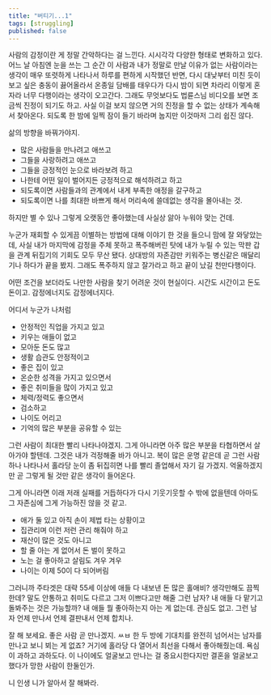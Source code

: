 ```yaml
---
title: "버티기...1"
tags: [struggling]
published: false
---
```


사람의 감정이란 게 정말 간악하다는 걸 느낀다. 시시각각 다양한 형태로 변화하고 있다. 어느 날 아침엔 눈을 쓰는 그 순간 이 사람과 내가 정말로 만날 이유가 없는 사람이라는 생각이 매우 또렷하게 나타나서 하루를 편하게 시작했던 반면, 다시 대낮부터 미친 듯이 보고 싶은 충동이 끓어올라서 온종일 담배를 태우다가 다시 밤이 되면 차라리 이렇게 혼자라 너무 다행이라는 생각이 오고간다. 그래도 무엇보다도 법륜스님 비디오를 보면 조금씩 진정이 되기도 하고. 사실 이걸 보지 않으면 거의 진정을 할 수 없는 상태가 계속해서 찾아온다. 되도록 한 밤에 일찍 잠이 들기 바라며 눕지만 이것마저 그리 쉽진 않다. 

삶의 방향을 바꿔가야지.

- 많은 사람들을 만나려고 애쓰고
- 그들을 사랑하려고 애쓰고
- 그들을 긍정적인 눈으로 바라보려 하고
- 나한테 어떤 일이 벌어지든 긍정적으로 해석하려고 하고
- 되도록이면 사람들과의 관계에서 내게 부족한 애정을 갈구하고
- 되도록이면 나를 최대한 바쁘게 해서 머리속에 쓸데없는 생각을 몰아내는 것.

하지만 별 수 있나 그렇게 오랫동안 좋아했는데 사실상 앓아 누워야 맞는 건데.

누군가 재회할 수 있게끔 이별하는 방법에 대해 이야기 한 것을 들으니 맘에 잘 와닿았는데, 사실 내가 마지막에 감정을 주체 못하고 폭주해버린 탓에 내가 누릴 수 있는 막판 갑을 관계 뒤집기의 기회도 모두 무산 됐다. 상대방의 자존감만 키워주는 병신같은 매달리기나 하다가 끝을 봤지. 그래도 폭주하지 않고 잘가라고 하고 끝이 났길 천만다행이다.

어떤 조건을 보더라도 나만한 사람을 찾기 어려운 것이 현실이다. 시간도 시간이고 돈도 돈이고. 감정에너지도 감정에너지다.

어디서 누군가 나처럼 
- 안정적인 직업을 가지고 있고
- 키우는 애들이 없고
- 모아둔 돈도 많고
- 생활 습관도 안정적이고
- 좋은 집이 있고 
- 온순한 성격을 가지고 있으면서
- 좋은 취미들을 많이 가지고 있고
- 체력/정력도 좋으면서 
- 검소하고
- 나이도 어리고
- 기억의 많은 부분을 공유할 수 있는

그런 사람이 최대한 빨리 나타나야겠지. 그게 아니라면 아주 많은 부분을 타협하면서 살아가야 할텐데. 그것은 내가 걱정해줄 바가 아니고.
복이 많은 운명 같은데 곧 그런 사람 하나 나타나서 홀라당 눈이 좀 뒤집히면 나를 빨리 졸업해서 자기 길 가겠지. 억울하겠지만 곧 그렇게 될 것만 같은 생각이 들어온다.

그게 아니라면 이래 저래 실패를 거듭하다가 다시 기웃기웃할 수 밖에 없을텐데 아마도 그 자존심에 그게 가능하진 않을 것 같고.

- 애가 둘 있고 아직 손이 제법 타는 상황이고
- 집관리며 이런 저런 관리 해줘야 하고
- 재산이 많은 것도 아니고
- 할 줄 아는 게 없어서 돈 벌이 못하고
- 노는 걸 좋아하고 살림도 겨우 겨우
- 나이는 이제 50이 다 되어버림

그러니까 주타겟은 대략 55세 이상에 애들 다 내보낸 돈 많은 홀애비? 생각만해도 끔찍한데? 말도 안통하고 취미도 다르고 그저 이쁘다고만 해줄 그런 남자? 내 애들 다 맡기고 돌봐주는 것은 가능할까? 내 애들 뭘 좋아하는지 아는 게 없는데. 관심도 없고. 그런 남자 언제 만나서 언제 결판내서 언제 합치나. 

잘 해 보세요. 좋은 사람 곧 만나겠지. ㅆㅂ 한 두 방에 기대치를 완전히 넘어서는 남자를 만나고 보니 뵈는 게 없죠? 거기에 홀라당 다 열어서 최선을 다해서 좋아해줬는데. 욕심이 과하고 과하도다. 이 나이에도 얼굴보고 만나는 걸 중요시한다지만 결혼을 얼굴보고 했다가 망한 사람이 한둘인가. 

니 인생 니가 알아서 잘 해봐라.
